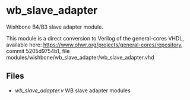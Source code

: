 wb_slave_adapter
===========

Wishbone B4/B3 slave adapter module.

This module is a direct conversion to Verilog of the
general-cores VHDL, available here:
https://www.ohwr.org/projects/general-cores/repository,
commit 5205d9754b1,
file modules/wishbone/wb_slave_adapter/wb_slave_adapter.vhd

Files
-----

- *wb_slave_adapter.v* WB slave adapter modules
